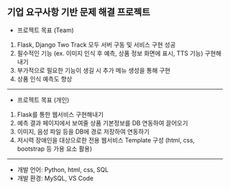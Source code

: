 ## 기업 요구사항 기반 문제 해결 프로젝트


- 프로젝트 목표 (Team)

1. Flask, Django Two Track 모두 서버 구동 및 서비스 구현 성공
2. 필수적인 기능 (ex. 이미지 인식 후 예측, 상품 정보 화면에 표시, TTS 기능) 구현해내기
3. 부가적으로 필요한 기능이 생길 시 추가 메뉴 생성을 통해 구현
4. 상품 인식 예측도 향상


---------------------------


- 프로젝트 목표 (개인)

1. Flask를 통한 웹서비스 구현해내기
2. 예측 결과 페이지에서 보여줄 상품 기본정보를 DB 연동하여 끌어오기
3. 이미지, 음성 파일 등을 DB에 경로 저장하여 연동하기
4. 저시력 장애인을 대상으로한 전용 웹서비스 Template 구성 (html, css, bootstrap 등 가용 요소 활용)


---------------------------


- 개발 언어: Python, html, css, SQL
- 개발 환경: MySQL, VS Code
